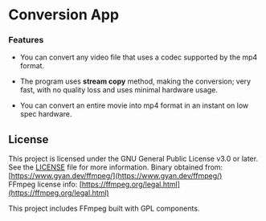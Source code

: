 # Conversion App

### Features

-  You can convert any video file that uses a codec supported by the mp4 format.

-  The program uses **stream copy** method, making the conversion; very fast, with no quality loss and uses minimal hardware usage.

-  You can convert an entire movie into mp4 format in an instant on low spec hardware.

## License

This project is licensed under the GNU General Public License v3.0 or later.  
See the [LICENSE](./LICENSE) file for more information.
Binary obtained from: [https://www.gyan.dev/ffmpeg/](https://www.gyan.dev/ffmpeg/)  
FFmpeg license info: [https://ffmpeg.org/legal.html](https://ffmpeg.org/legal.html)

This project includes FFmpeg built with GPL components.
